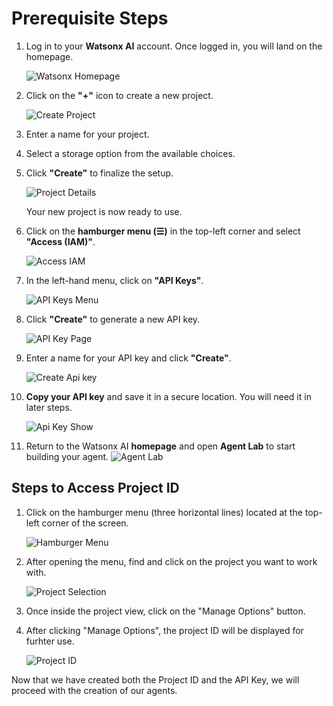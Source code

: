 # Prerequisite Steps

1. Log in to your **Watsonx AI** account. Once logged in, you will land on the homepage.  

   ![Watsonx Homepage](/environment-setup/assets/home-page.png)  

2. Click on the **"+"** icon to create a new project.  

   ![Create Project](/environment-setup/assets/add-project.png)  

3. Enter a name for your project.  
4. Select a storage option from the available choices.  
5. Click **"Create"** to finalize the setup.  

   ![Project Details](/environment-setup/assets/create-project.png)  

   Your new project is now ready to use.  

6. Click on the **hamburger menu (☰)** in the top-left corner and select **"Access (IAM)"**.  

   ![Access IAM](/environment-setup/assets/iam-access.png)  

7. In the left-hand menu, click on **"API Keys"**.  

   ![API Keys Menu](/environment-setup/assets/click-api-key.png)  

8. Click **"Create"** to generate a new API key.  

   ![API Key Page](/environment-setup/assets/create-api-key.png)  

9. Enter a name for your API key and click **"Create"**.  

   ![Create Api key](/environment-setup/assets/api-key-details.png)  

10. **Copy your API key** and save it in a secure location. You will need it in later steps.  

    ![Api Key Show](/environment-setup/assets/copy-api-key.png)  

11. Return to the Watsonx AI **homepage** and open **Agent Lab** to start building your agent. 
![Agent Lab](/environment-setup/assets/agent-lab.png) 


## Steps to Access Project ID

1. Click on the hamburger menu (three horizontal lines) located at the top-left corner of the screen.
   
   ![Hamburger Menu](/environment-setup/assets/hamburger_click.png) 

2. After opening the menu, find and click on the project you want to work with.

   ![Project Selection](/environment-setup/assets/choose_project.png)  

3. Once inside the project view, click on the "Manage Options" button.

4. After clicking "Manage Options", the project ID will be displayed for furhter use.

   ![Project ID](/environment-setup/assets/click_manage_get_projectId.png) 

Now that we have created both the Project ID and the API Key, we will proceed with the creation of our agents.